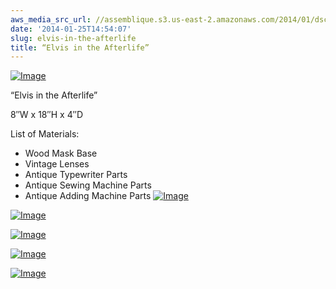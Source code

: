 ```yaml
---
aws_media_src_url: //assemblique.s3.us-east-2.amazonaws.com/2014/01/dsc08102.jpg
date: '2014-01-25T14:54:07'
slug: elvis-in-the-afterlife
title: “Elvis in the Afterlife”
---
```


 [![Image](//assemblique.s3.us-east-2.amazonaws.com/2014/01/dsc08102.jpg?w=487)](//assemblique.s3.us-east-2.amazonaws.com/2014/01/dsc08102.jpg)

 “Elvis in the Afterlife”

 8″W x 18″H x 4″D

 List of Materials:

  * Wood Mask Base
 * Vintage Lenses
 * Antique Typewriter Parts
 * Antique Sewing Machine Parts
 * Antique Adding Machine Parts
  [![Image](//assemblique.s3.us-east-2.amazonaws.com/2014/01/dsc08103.jpg?w=487)](//assemblique.s3.us-east-2.amazonaws.com/2014/01/dsc08103.jpg)

 [![Image](//assemblique.s3.us-east-2.amazonaws.com/2014/01/dsc08104.jpg?w=487)](//assemblique.s3.us-east-2.amazonaws.com/2014/01/dsc08104.jpg)

 [![Image](//assemblique.s3.us-east-2.amazonaws.com/2014/01/dsc08107.jpg?w=487)](//assemblique.s3.us-east-2.amazonaws.com/2014/01/dsc08107.jpg)

 [![Image](//assemblique.s3.us-east-2.amazonaws.com/2014/01/dsc08108.jpg?w=487)](//assemblique.s3.us-east-2.amazonaws.com/2014/01/dsc08108.jpg)

 [![Image](//assemblique.s3.us-east-2.amazonaws.com/2014/01/dsc08109.jpg?w=487)](//assemblique.s3.us-east-2.amazonaws.com/2014/01/dsc08109.jpg)